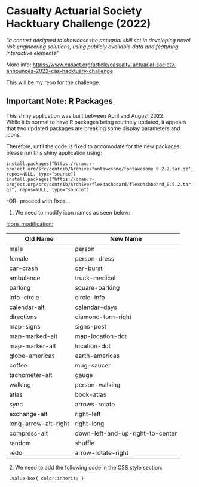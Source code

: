 # Casualty Actuarial Society Hacktuary Challenge (2022)

*“a contest designed to showcase the actuarial skill set in developing novel risk engineering solutions,
using publicly available data and featuring interactive elements”*

More info: https://www.casact.org/article/casualty-actuarial-society-announces-2022-cas-hacktuary-challenge

This will be my repo for the challenge.


## Important Note: R Packages 

This shiny application was built between April and August 2022.  
While it is normal to have R packages being routinely updated, it appears that two updated packages are breaking some display parameters and icons.

Therefore, until the code is fixed to accomodate for the new packages, please run this shiny application using:   

`install.packages("https://cran.r-project.org/src/contrib/Archive/fontawesome/fontawesome_0.2.2.tar.gz", repos=NULL, type="source")`  
`install.packages("https://cran.r-project.org/src/contrib/Archive/flexdashboard/flexdashboard_0.5.2.tar.gz", repos=NULL, type="source")`

-OR- proceed with fixes...  

1) We need to modify icon names as seen below:  

[Icons modification:](https://fontawesome.com/docs/web/setup/upgrade/whats-changed#icons-renamed-in-version-6)  

| Old Name  | New Name |
| ------------- | ------------- |
| male  | person  |
| female  | person-dress  |
| car-crash  | car-burst  |
| ambulance | truck-medical  |
| parking  | square-parking  |
| info-circle  | circle-info  |
| calendar-alt  | calendar-days  |
| directions | diamond-turn-right |
| map-signs | signs-post |
| map-marked-alt | map-location-dot |
| map-marker-alt | location-dot |
| globe-americas | earth-americas |
| coffee | mug-saucer |
| tachometer-alt | gauge |
| walking | person-walking |
| atlas	| book-atlas |
| sync | arrows-rotate |
| exchange-alt | right-left |
| long-arrow-alt-right | right-long |
| compress-alt | down-left-and-up-right-to-center |
| random | shuffle |
| redo | arrow-rotate-right |
  
2) We need to add the following code in the CSS style section.
  
  ` .value-box{ color:inherit; }`
